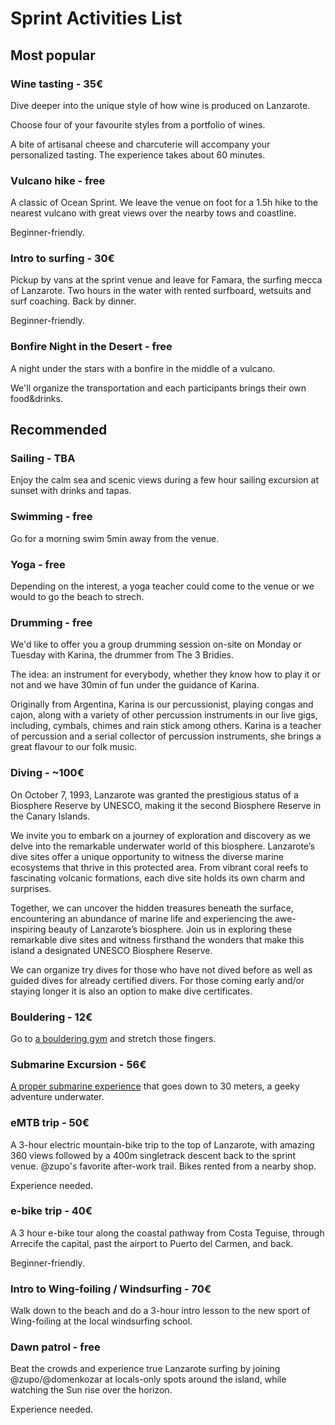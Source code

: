 # Sprint Activities List

## Most popular

### Wine tasting - 35€

Dive deeper into the unique style of how wine is produced on Lanzarote.

Choose four of your favourite styles from a portfolio of wines.

A bite of artisanal cheese and charcuterie will accompany your personalized tasting. The experience takes about 60 minutes.

### Vulcano hike - free

A classic of Ocean Sprint. We leave the venue on foot for a 1.5h hike to the nearest vulcano with great views over the nearby tows and coastline.

Beginner-friendly.

### Intro to surfing - 30€

Pickup by vans at the sprint venue and leave for Famara, the surfing mecca of Lanzarote. Two hours in the water with rented surfboard, wetsuits and surf coaching. Back by dinner.

Beginner-friendly.

### Bonfire Night in the Desert - free

A night under the stars with a bonfire in the middle of a vulcano. 

We'll organize the transportation and each participants brings their own food&drinks.

## Recommended


### Sailing - TBA

Enjoy the calm sea and scenic views during a few hour sailing excursion at sunset
with drinks and tapas.

### Swimming - free

Go for a morning swim 5min away from the venue.

### Yoga - free

Depending on the interest, a yoga teacher could come to the venue or we would to go
the beach to strech.

### Drumming - free

We'd like to offer you a group drumming session on-site on Monday or Tuesday with Karina, the drummer from The 3 Bridies.

The idea: an instrument for everybody, whether they know how to play it or not and we have 30min of fun under the guidance of Karina.

Originally from Argentina, Karina is our percussionist, playing congas and cajon, along with a variety of other percussion instruments in our live gigs, including, cymbals, chimes and rain stick among others. Karina is a teacher of percussion and a serial collector of percussion instruments, she brings a great flavour to our folk music.

### Diving - ~100€

On October 7, 1993, Lanzarote was granted the prestigious status of a Biosphere Reserve by UNESCO, making it the second Biosphere Reserve in the Canary Islands.

We invite you to embark on a journey of exploration and discovery as we delve into the remarkable underwater world of this biosphere. Lanzarote’s dive sites offer a unique opportunity to witness the diverse marine ecosystems that thrive in this protected area. From vibrant coral reefs to fascinating volcanic formations, each dive site holds its own charm and surprises.

Together, we can uncover the hidden treasures beneath the surface, encountering an abundance of marine life and experiencing the awe-inspiring beauty of Lanzarote’s biosphere. Join us in exploring these remarkable dive sites and witness firsthand the wonders that make this island a designated UNESCO Biosphere Reserve.

We can organize try dives for those who have not dived before as well as guided dives for already certified divers. For those coming early and/or staying longer it is also an option to make dive certificates.

### Bouldering - 12€

Go to [a bouldering gym](https://hangonlanzarote.com/) and stretch those fingers.

### Submarine Excursion - 56€

[A proper submarine experience](https://www.submarinesafaris.com/) that goes down to 30 meters, a geeky adventure underwater.

### eMTB trip - 50€

A 3-hour electric mountain-bike trip to the top of Lanzarote, with amazing 360 views followed by a 400m singletrack descent back to the sprint venue. @zupo's favorite after-work trail. Bikes rented from a nearby shop.

Experience needed.

### e-bike trip - 40€

A 3 hour e-bike tour along the coastal pathway from Costa Teguise, through Arrecife the capital, past the airport to Puerto del Carmen, and back.

Beginner-friendly.


### Intro to Wing-foiling / Windsurfing - 70€

Walk down to the beach and do a 3-hour intro lesson to the new sport of Wing-foiling at the local windsurfing school.

### Dawn patrol - free

Beat the crowds and experience true Lanzarote surfing by joining @zupo/@domenkozar at locals-only spots around the island, while watching the Sun rise over the horizon.

Experience needed.

